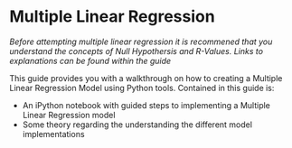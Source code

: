 # Multiple Linear Regression

*Before attempting multiple linear regression it is recommened that you understand the concepts of Null Hypothersis and R-Values. Links to explanations can be found within the guide*

This guide provides you with a walkthrough on how to creating a Multiple Linear Regression Model using Python tools.
Contained in this guide is:
- An iPython notebook with guided steps to implementing a Multiple Linear Regression model
- Some theory regarding the understanding the different model implementations